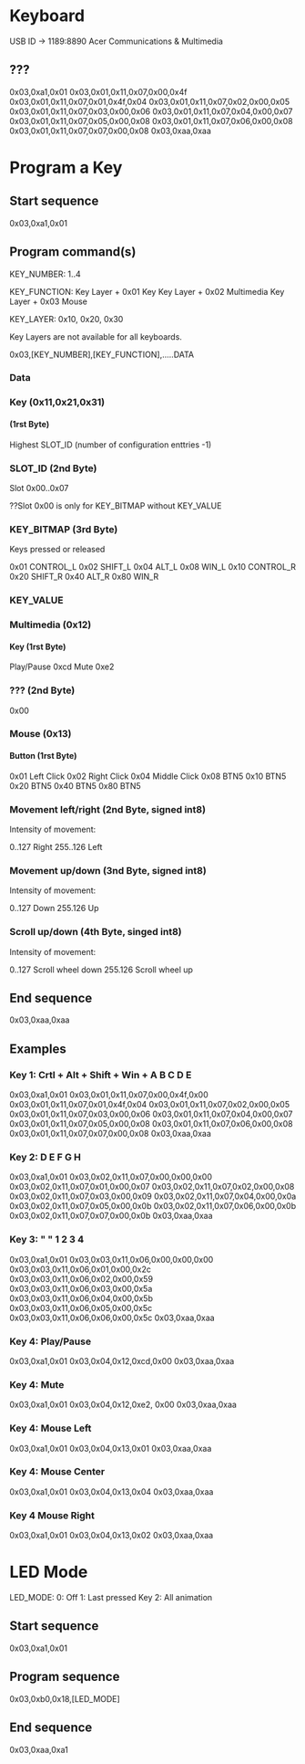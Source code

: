 # Keyboard

USB ID -> 1189:8890 Acer Communications & Multimedia 

## ???

0x03,0xa1,0x01
0x03,0x01,0x11,0x07,0x00,0x4f
0x03,0x01,0x11,0x07,0x01,0x4f,0x04
0x03,0x01,0x11,0x07,0x02,0x00,0x05
0x03,0x01,0x11,0x07,0x03,0x00,0x06
0x03,0x01,0x11,0x07,0x04,0x00,0x07
0x03,0x01,0x11,0x07,0x05,0x00,0x08
0x03,0x01,0x11,0x07,0x06,0x00,0x08
0x03,0x01,0x11,0x07,0x07,0x00,0x08
0x03,0xaa,0xaa

# Program a Key

## Start sequence

0x03,0xa1,0x01

## Program command(s)

KEY_NUMBER: 1..4

KEY_FUNCTION:
  Key Layer + 0x01 Key
  Key Layer + 0x02 Multimedia
  Key Layer + 0x03 Mouse

KEY_LAYER: 0x10, 0x20, 0x30

Key Layers are not available for all keyboards.

0x03,[KEY_NUMBER],[KEY_FUNCTION],.....DATA

### Data

### Key (0x11,0x21,0x31)

#### (1rst Byte)

Highest SLOT_ID (number of configuration enttries -1)

### SLOT_ID (2nd Byte)

Slot 0x00..0x07

??Slot 0x00 is only for KEY_BITMAP without KEY_VALUE

### KEY_BITMAP (3rd Byte)

Keys pressed or released

0x01    CONTROL_L
0x02    SHIFT_L
0x04    ALT_L
0x08    WIN_L
0x10    CONTROL_R
0x20    SHIFT_R
0x40    ALT_R
0x80    WIN_R

### KEY_VALUE

### Multimedia (0x12)

#### Key (1rst Byte)

Play/Pause  0xcd
Mute        0xe2

### ??? (2nd Byte)

0x00

### Mouse (0x13)

#### Button (1rst Byte)

0x01    Left Click
0x02    Right Click
0x04    Middle Click
0x08    BTN5
0x10    BTN5
0x20    BTN5
0x40    BTN5
0x80    BTN5

### Movement left/right (2nd Byte, signed int8)

Intensity of movement:

0..127      Right
255..126    Left

### Movement up/down (3nd Byte, signed int8)

Intensity of movement:

0..127  Down
255.126 Up

### Scroll up/down (4th Byte, singed int8)

Intensity of movement:

0..127  Scroll wheel down
255.126 Scroll wheel up

## End sequence

0x03,0xaa,0xaa


## Examples

### Key 1: Crtl + Alt + Shift + Win + A B C D E

0x03,0xa1,0x01
0x03,0x01,0x11,0x07,0x00,0x4f,0x00
0x03,0x01,0x11,0x07,0x01,0x4f,0x04
0x03,0x01,0x11,0x07,0x02,0x00,0x05
0x03,0x01,0x11,0x07,0x03,0x00,0x06
0x03,0x01,0x11,0x07,0x04,0x00,0x07
0x03,0x01,0x11,0x07,0x05,0x00,0x08
0x03,0x01,0x11,0x07,0x06,0x00,0x08
0x03,0x01,0x11,0x07,0x07,0x00,0x08
0x03,0xaa,0xaa

### Key 2: D E F G H

0x03,0xa1,0x01
0x03,0x02,0x11,0x07,0x00,0x00,0x00
0x03,0x02,0x11,0x07,0x01,0x00,0x07
0x03,0x02,0x11,0x07,0x02,0x00,0x08
0x03,0x02,0x11,0x07,0x03,0x00,0x09
0x03,0x02,0x11,0x07,0x04,0x00,0x0a
0x03,0x02,0x11,0x07,0x05,0x00,0x0b
0x03,0x02,0x11,0x07,0x06,0x00,0x0b
0x03,0x02,0x11,0x07,0x07,0x00,0x0b
0x03,0xaa,0xaa

### Key 3: " " 1 2 3 4

0x03,0xa1,0x01
0x03,0x03,0x11,0x06,0x00,0x00,0x00
0x03,0x03,0x11,0x06,0x01,0x00,0x2c
0x03,0x03,0x11,0x06,0x02,0x00,0x59
0x03,0x03,0x11,0x06,0x03,0x00,0x5a
0x03,0x03,0x11,0x06,0x04,0x00,0x5b
0x03,0x03,0x11,0x06,0x05,0x00,0x5c
0x03,0x03,0x11,0x06,0x06,0x00,0x5c
0x03,0xaa,0xaa

### Key 4: Play/Pause

0x03,0xa1,0x01
0x03,0x04,0x12,0xcd,0x00
0x03,0xaa,0xaa

### Key 4: Mute

0x03,0xa1,0x01
0x03,0x04,0x12,0xe2, 0x00
0x03,0xaa,0xaa

### Key 4: Mouse Left

0x03,0xa1,0x01
0x03,0x04,0x13,0x01
0x03,0xaa,0xaa

### Key 4: Mouse Center

0x03,0xa1,0x01
0x03,0x04,0x13,0x04
0x03,0xaa,0xaa

### Key 4 Mouse Right

0x03,0xa1,0x01
0x03,0x04,0x13,0x02
0x03,0xaa,0xaa

# LED Mode

LED_MODE:
  0: Off
  1: Last pressed Key
  2: All animation

## Start sequence

0x03,0xa1,0x01

## Program sequence

0x03,0xb0,0x18,[LED_MODE]

## End sequence

0x03,0xaa,0xa1
